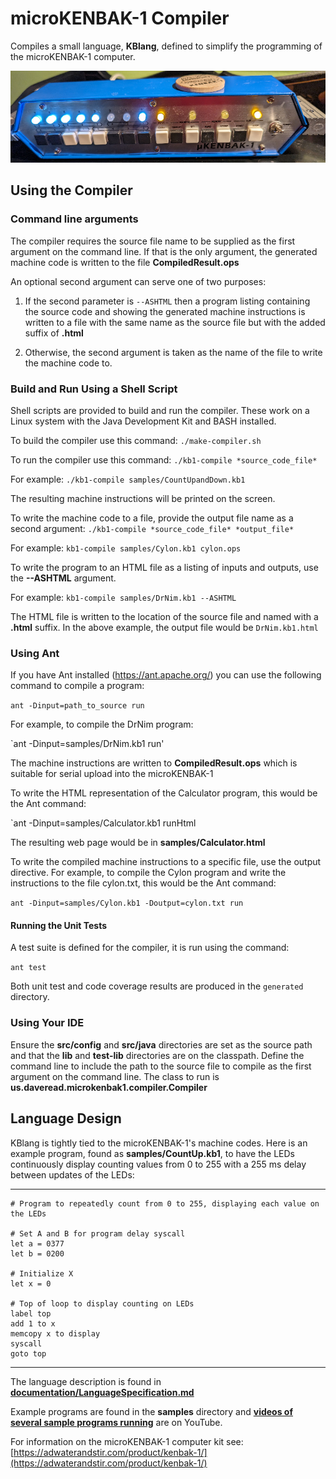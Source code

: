 # microKENBAK-1 Compiler
Compiles a small language, **KBlang**, defined to simplify the programming of the microKENBAK-1 computer.

![Front of microKENBAK-1 with several LEDs lit](microKENBAK-1.dsr.crop.small.jpg "Front of microKENBAK-1")

## Using the Compiler
### Command line arguments
The compiler requires the source file name to be supplied as the first argument on the command line. If that is the only argument, the generated machine code is written to the file **CompiledResult.ops**

An optional second argument can serve one of two purposes:

1. If the second parameter is `--ASHTML` then a program listing containing the source code and showing the generated machine instructions is written to a file with the same name as the source file but with the added suffix of **.html**

2. Otherwise, the second argument is taken as the name of the file to write the machine code to.

### Build and Run Using a Shell Script
Shell scripts are provided to build and run the compiler. These work on a Linux system with the Java Development Kit and BASH installed.

To build the compiler use this command: `./make-compiler.sh`

To run the compiler use this command: `./kb1-compile *source_code_file*`

For example: `./kb1-compile samples/CountUpandDown.kb1`

The resulting machine instructions will be printed on the screen.

To write the machine code to a file, provide the output file name as a second argument: `./kb1-compile *source_code_file* *output_file*`

For example: `kb1-compile samples/Cylon.kb1 cylon.ops`

To write the program to an HTML file as a listing of inputs and outputs, use the **--ASHTML** argument.

For example: `kb1-compile samples/DrNim.kb1 --ASHTML`

The HTML file is written to the location of the source file and named with a **.html** suffix. In the above example, the output file would be `DrNim.kb1.html`

### Using Ant
If you have Ant installed (https://ant.apache.org/) you can use the following command to compile a program:

`ant -Dinput=path_to_source run`

For example, to compile the DrNim program:

`ant -Dinput=samples/DrNim.kb1 run'

The machine instructions are written to **CompiledResult.ops** which is suitable for serial upload into the microKENBAK-1

To write the HTML representation of the Calculator program, this would be the Ant command:

`ant -Dinput=samples/Calculator.kb1 runHtml

The resulting web page would be in **samples/Calculator.html**

To write the compiled machine instructions to a specific file, use the output directive. For example, to compile the Cylon program and write the instructions to the file cylon.txt, this would be the Ant command:

`ant -Dinput=samples/Cylon.kb1 -Doutput=cylon.txt run`

#### Running the Unit Tests
A test suite is defined for the compiler, it is run using the command:

`ant test`

Both unit test and code coverage results are produced in the `generated` directory.

### Using Your IDE
Ensure the **src/config** and **src/java** directories are set as the source path and that the **lib** and **test-lib** directories are on the classpath. Define the command line to include the path to the source file to compile as the first argument on the command line. The class to run is **us.daveread.microkenbak1.compiler.Compiler** 

## Language Design
KBlang is tightly tied to the microKENBAK-1's machine codes. Here is an example program, found as **samples/CountUp.kb1**,  to have the LEDs continuously display counting values from 0 to 255 with a 255 ms delay between updates of the LEDs:

---
	# Program to repeatedly count from 0 to 255, displaying each value on the LEDs

	# Set A and B for program delay syscall
	let a = 0377
	let b = 0200

	# Initialize X
	let x = 0

	# Top of loop to display counting on LEDs
	label top
	add 1 to x
	memcopy x to display
	syscall
	goto top
---

The language description is found in **[documentation/LanguageSpecification.md](documentation/LanguageSpecification.md)**

Example programs are found in the **samples** directory and **[videos of several sample programs running](https://www.youtube.com/playlist?list=PL6TXVZYCjsKYymB6kaxiJsRQTL8TwtUdY)** are on YouTube.

For information on the microKENBAK-1 computer kit see: [https://adwaterandstir.com/product/kenbak-1/](https://adwaterandstir.com/product/kenbak-1/)
